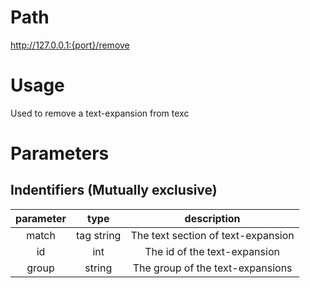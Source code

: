 # Path
http://127.0.0.1:{port}/remove

# Usage

Used to remove a text-expansion from texc

# Parameters

## Indentifiers (Mutually exclusive)

| parameter |    type    |            description             |
| :-------: | :--------: | :--------------------------------: |
|   match   | tag string | The text section of text-expansion |
|    id     |    int     |    The id of the text-expansion    |
|   group   |   string   |  The group of the text-expansions  |

